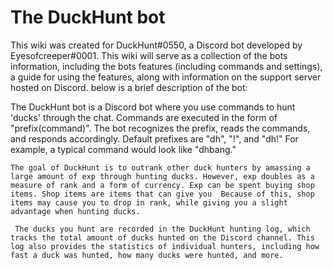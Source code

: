 # The DuckHunt bot

   This wiki was created for DuckHunt\#0550, a Discord bot developed by Eyesofcreeper\#0001. This wiki will serve as a collection of the bots information, including the bots features \(including commands and settings\), a guide for using the features, along with information on the support server hosted on Discord. below is a brief description of the bot:  
  
  The DuckHunt bot is a Discord bot where you use commands to hunt 'ducks' through the chat. Commands are executed in the form of "prefix\(command\)". The bot recognizes the prefix, reads the commands, and responds accordingly. Default prefixes are "dh", "!", and "dh!" For example, a typical command would look like "dhbang."

    The goal of DuckHunt is to outrank other duck hunters by amassing a large amount of exp through hunting ducks. However, exp doubles as a measure of rank and a form of currency. Exp can be spent buying shop items. Shop items are items that can give you  Because of this, shop items may cause you to drop in rank, while giving you a slight advantage when hunting ducks. 

     The ducks you hunt are recorded in the DuckHunt hunting log, which tracks the total amount of ducks hunted on the Discord channel. This log also provides the statistics of individual hunters, including how fast a duck was hunted, how many ducks were hunted, and more.

